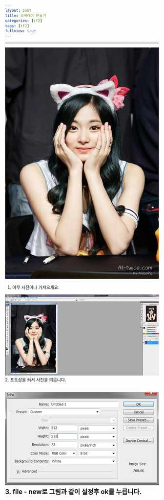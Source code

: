 ```yaml
---
layout: post
title: 오버레이 만들기
categories: [tf2]
tags: [tf2]
fullview: true
---
```


---
![1](/images/vmt/1.jpeg)
1. 아무 사진이나 가져오세요.

![2](/images/vmt/2.jpg)
2. 포토샵을 켜서 사진을 띄웁니다.

![3](/images/vmt/3.jpg)
3. file - new로 그림과 같이 설정후 ok를 누릅니다.
---

